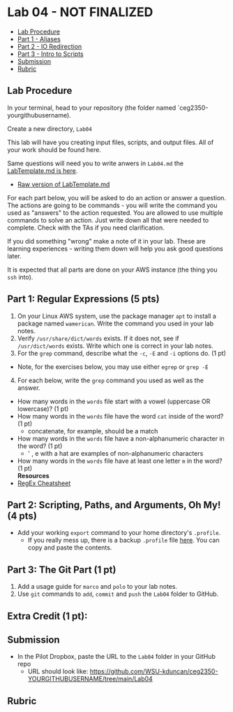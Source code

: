 # Lab 04 - NOT FINALIZED

- [Lab Procedure](#Lab-Procedure)
- [Part 1 - Aliases](#Part-1---Aliases)
- [Part 2 - IO Redirection](#Part-2---IO-Redirection)
- [Part 3 - Intro to Scripts](#Part-3---Intro-to-Scripts)
- [Submission](#Submission)
- [Rubric](#Rubric)

## Lab Procedure

In your terminal, head to your repository (the folder named `ceg2350-yourgithubusername).

Create a new directory, `Lab04`

This lab will have you creating input files, scripts, and output files.  All of your work should be found here.

Same questions will need you to write anwers in `Lab04.md` the [LabTemplate.md is here](LabTemplate.md).
   - [Raw version of LabTemplate.md](https://raw.githubusercontent.com/pattonsgirl/Fall2021-CEG2350/main/Labs/Lab04/LabTemplate.md)

For each part below, you will be asked to do an action or answer a question.  The actions are going to be commands - you will write the command you used as "answers" to the action requested.  You are allowed to use multiple commands to solve an action.  Just write down all that were needed to complete.  Check with the TAs if you need clarification.

If you did something "wrong" make a note of it in your lab. These are learning experiences - writing them down will help you ask good questions later. 

It is expected that all parts are done on your AWS instance (the thing you `ssh` into).

## Part 1: Regular Expressions (5 pts)

1. On your Linux AWS system, use the package manager `apt` to install a package named `wamerican`. Write the command you used in your lab notes.
2. Verify `/usr/share/dict/words` exists. If it does not, see if `/usr/dict/words` exists.  Write which one is correct in your lab notes.
3. For the `grep` command, describe what the `-c`, `-E` and `-i` options do. (1 pt)
  * Note, for the exercises below, you may use either `egrep` or `grep -E`
4. For each below, write the `grep` command you used as well as the answer.

- How many words in the `words` file start with a vowel (uppercase OR lowercase)? (1 pt)
- How many words in the `words` file have the word `cat` inside of the word? (1 pt)
  - concatenate, for example, should be a match
- How many words in the `words` file have a non-alphanumeric character in the word? (1 pt)
  - ' , e with a hat are examples of non-alphanumeric characters
- How many words in the `words` file have at least one letter `m` in the word? (1 pt)  
  **Resources**
- [RegEx Cheatsheet](http://web.mit.edu/hackl/www/lab/turkshop/slides/regex-cheatsheet.pdf)

## Part 2: Scripting, Paths, and Arguments, Oh My! (4 pts)


- Add your working `export` command to your home directory's `.profile`.  
    - If you really mess up, there is a backup `.profile` file [here](.profile-backup).  You can copy and paste the contents.

## Part 3: The Git Part (1 pt)

1. Add a usage guide for `marco` and `polo` to your lab notes.
2. Use `git` commands to `add`, `commit` and `push` the `Lab04` folder to GitHub.

## Extra Credit (1 pt):




## Submission

- In the Pilot Dropbox, paste the URL to the `Lab04` folder in your GitHub repo
    - URL should look like: https://github.com/WSU-kduncan/ceg2350-YOURGITHUBUSERNAME/tree/main/Lab04

## Rubric

